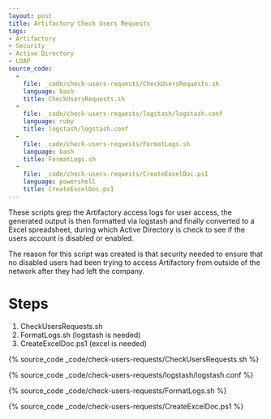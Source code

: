 ```yaml
---
layout: post
title: Artifactory Check Users Requests
tags:
- Artifactory
- Security
- Active Directory
- LDAP
source_code:
  -
    file: _code/check-users-requests/CheckUsersRequests.sh
    language: bash
    title: CheckUsersRequests.sh
  -
    file: _code/check-users-requests/logstash/logstash.conf
    language: ruby
    title: logstash/logstash.conf
  -
    file: _code/check-users-requests/FormatLogs.sh
    language: bash
    title: FormatLogs.sh
  -
    file: _code/check-users-requests/CreateExcelDoc.ps1
    language: powershell
    title: CreateExcelDoc.ps1
---
```


These scripts grep the Artifactory access logs for user access, the generated output is then formatted via logstash and finally converted to a Excel spreadsheet, during which Active Directory is check to see if the users account is disabled or enabled.

The reason for this script was created is that security needed to ensure that no disabled users had been trying to access Artifactory from outside of the network after they had left the company.

# Steps
1. CheckUsersRequests.sh
2. FormatLogs.sh (logstash is needed)
3. CreateExcelDoc.ps1 (excel is needed)

{% source_code _code/check-users-requests/CheckUsersRequests.sh %}

{% source_code _code/check-users-requests/logstash/logstash.conf %}

{% source_code _code/check-users-requests/FormatLogs.sh %}

{% source_code _code/check-users-requests/CreateExcelDoc.ps1 %}

